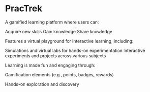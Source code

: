 # PracTrek
A gamified learning platform where users can:

 Acquire new skills
 Gain knowledge
 Share knowledge

Features a virtual playground for interactive learning, including:

 Simulations and virtual labs for hands-on experimentation
 Interactive experiments and projects across various subjects

Learning is made fun and engaging through:

 Gamification elements (e.g., points, badges, rewards)

 Hands-on exploration and discovery
